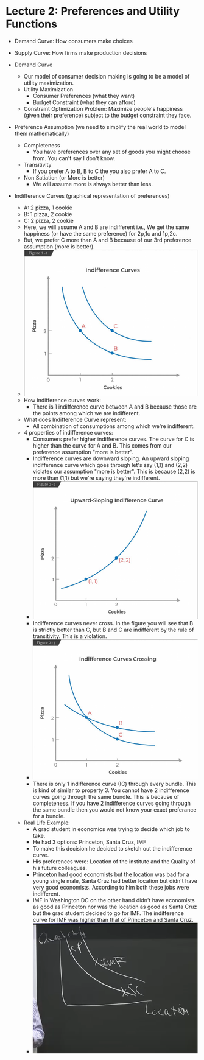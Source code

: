 # Lecture 2: Preferences and Utility Functions

* Demand Curve: How consumers make choices
* Supply Curve: How firms make production decisions

* Demand Curve
	* Our model of consumer decision making is going to be a model of utility maximization. 
	* Utility Maximization
		* Consumer Preferences (what they want)
		* Budget Constraint (what they can afford)
	* Constraint Optimization Problem: Maximize people's happiness (given their preference) subject to the budget constraint they face.

* Preference Assumption (we need to simplify the real world to model them mathematically)
	* Completeness
		* You have preferences over any set of goods you might choose from. You can't say I don't know. 
	* Transitivity
		* If you prefer A to B, B to C the you also prefer A to C.
	* Non Satiation (or More is better)
		* We will assume more is always better than less.

* Indifference Curves (graphical representation of preferences)
	* A: 2 pizza, 1 cookie
	* B: 1 pizza, 2 cookie
	* C: 2 pizza, 2 cookie
	* Here, we will assume A and B are indifferent i.e., We get the same happiness (or have the same preference) for 2p,1c and 1p,2c.
	* But, we prefer C more than A and B because of our 3rd preference assumption (more is better).
	* ![Indifference Curves](../assets/indifference_curves.png)
	* How indifference curves work:
		* There is 1 indifference curve between A and B because those are the points among which we are indifferent. 
	* What does Indifference Curve represent:
		* All combination of consumptions among which we're indifferent. 
	* 4 properties of indifference curves:
		* Consumers prefer higher indifference curves. The curve for C is higher than the curve for A and B. This comes from our preference assumption "more is better".
		* Indifference curves are downward sloping. An upward sloping indifference curve which goes through let's say (1,1) and (2,2) violates our assumption "more is better". This is because (2,2) is more than (1,1) but we're saying they're indifferent. 
		* ![Upward Sloping Indifference Curve](../assets/upward_sloping_indifference_curves.png)
		* Indifference curves never cross. In the figure you will see that B is strictly better than C, but B and C are indifferent by the rule of transitivity. This is a violation. 
		* ![Indifference Curve Intersecting](../assets/indifference_curves_intersecting.png)
		* There is only 1 indifference curve (IC) through every bundle. This is kind of similar to property 3. You cannot have 2 indifference curves going through the same bundle. This is because of completeness. If you have 2 indifference curves going through the same bundle then you would not know your exact preferance for a bundle. 
	* Real Life Example:
		* A grad student in economics was trying to decide which job to take. 
		* He had 3 options: Princeton, Santa Cruz, IMF
		* To make this decision he decided to sketch out the indifference curve. 
		* His preferences were: Location of the institute and the Quality of his future colleagues. 
		* Princeton had good economists but the location was bad for a young single male, Santa Cruz had better location but didn't have very good economists. According to him both these jobs were indifferent. 
		* IMF in Washington DC on the other hand didn't have economists as good as Princeton nor was the location as good as Santa Cruz but the grad student decided to go for IMF. The indifference curve for IMF was higher than that of Princeton and Santa Cruz.
		* ![Job Search](../assets/job_search.png)
